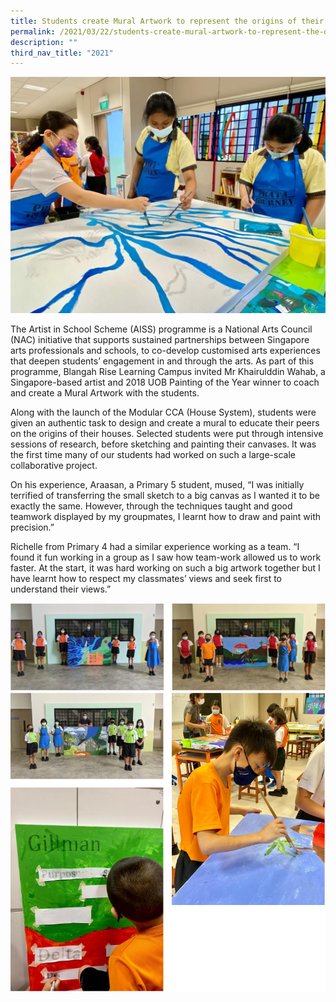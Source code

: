 ```yaml
---
title: Students create Mural Artwork to represent the origins of their Houses
permalink: /2021/03/22/students-create-mural-artwork-to-represent-the-origins-of-their-houses/
description: ""
third_nav_title: "2021"
---
```

<img src="/images/1-banner.jpg">
<p>The Artist in School Scheme (AISS) programme is a National Arts Council (NAC) initiative that supports sustained partnerships between Singapore arts professionals and schools, to co-develop customised arts experiences that deepen students’ engagement in and through the arts. As part of this programme, Blangah Rise Learning Campus invited Mr Khairulddin Wahab, a Singapore-based artist and 2018 UOB Painting of the Year winner to coach and create a Mural Artwork with the students.</p>
<p>Along with the launch of the Modular CCA (House System), students were given an authentic task to design and create a mural to educate their peers on the origins of their houses. Selected students were put through intensive sessions of research, before sketching and painting their canvases. It was the first time many of our students had worked on such a large-scale collaborative project.</p>
<p>On his experience, Araasan, a Primary 5 student, mused, “I was initially terrified of transferring the small sketch to a big canvas as I wanted it to be exactly the same. However, through the techniques taught and good teamwork displayed by my groupmates, I learnt how to draw and paint with precision.”</p>
<p>Richelle from Primary 4 had a similar experience working as a team. “I found it fun working in a group as I saw how team-work allowed us to work faster. At the start, it was hard working on such a big artwork together but I have learnt how to respect my classmates’ views and seek first to understand their views.”</p>
<img src="/images/students1.png"><br>
<img src="/images/students2.png">